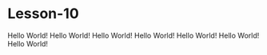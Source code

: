 # Lesson-10
Hello World!
Hello World!
Hello World!
Hello World!
Hello World!
Hello World!
Hello World!

